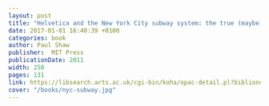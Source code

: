```yaml
---
layout: post
title: "Helvetica and the New York City subway system: the true (maybe) story"
date: 2017-01-01 16:40:39 +0100
categories: book
author: Paul Shaw
publisher:  MIT Press
publicationDate: 2011
width: 250
pages: 131
link: https://libsearch.arts.ac.uk/cgi-bin/koha/opac-detail.pl?biblionumber=239520
cover: "/books/nyc-subway.jpg"
---
```

